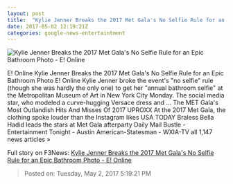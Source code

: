 ```yaml
---
layout: post
title:  "Kylie Jenner Breaks the 2017 Met Gala's No Selfie Rule for an Epic Bathroom Photo - E! Online"
date: 2017-05-02 12:19:21Z
categories: google-news-entertaintment
---
```


![Kylie Jenner Breaks the 2017 Met Gala's No Selfie Rule for an Epic Bathroom Photo - E! Online](http://akns-images.eonline.com/eol_images/Entire_Site/201742/rs_600x600-170502051128-600.met-gala-selfie-kylie-jenner.5217.jpg?downsize=450:*&crop=450:350;left,top)

E! Online Kylie Jenner Breaks the 2017 Met Gala's No Selfie Rule for an Epic Bathroom Photo E! Online Kylie Jenner broke the event's "no selfie" rule (though she was hardly the only one) to get her "annual bathroom selfie" at the Metropolitan Museum of Art in New York City Monday. The social media star, who modeled a curve-hugging Versace dress and ... The MET Gala's Most Outlandish Hits And Misses Of 2017 UPROXX At the 2017 Met Gala, the clothing spoke louder than the Instagram likes USA TODAY Braless Bella Hadid leads the stars at Met Gala afterparty Daily Mail Bustle - Entertainment Tonight - Austin American-Statesman - WXIA-TV all 1,147 news articles »


Full story on F3News: [Kylie Jenner Breaks the 2017 Met Gala's No Selfie Rule for an Epic Bathroom Photo - E! Online](http://www.f3nws.com/n/hMaPCB)

> Posted on: Tuesday, May 2, 2017 5:19:21 PM
